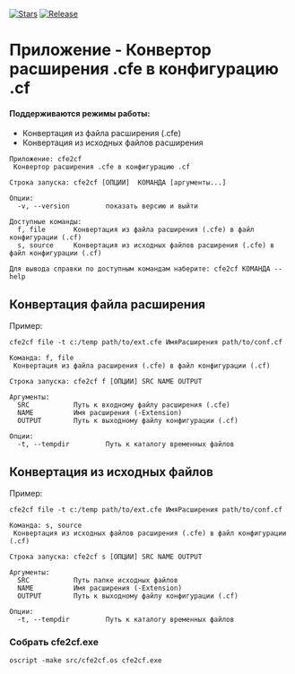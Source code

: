[![Stars](https://img.shields.io/github/stars/best-tech/cfe2cf.svg?label=Github%20%E2%98%85&a)](https://github.com/best-tech/cfe2cf/stargazers)
[![Release](https://img.shields.io/github/tag/best-tech/cfe2cf.svg?label=Last%20release&a)](https://github.com/best-tech/cfe2cf/releases)

# Приложение - Конвертор расширения .cfe в конфигурацию .cf

#### Поддерживаются режимы работы:

- Конвертация из файла расширения (.cfe)
- Конвертация из исходных файлов расширения

```
Приложение: cfe2cf
 Конвертор расширения .cfe в конфигурацию .cf

Строка запуска: cfe2cf [ОПЦИИ]  КОМАНДА [аргументы...]

Опции:
  -v, --version         показать версию и выйти

Доступные команды:
  f, file       Конвертация из файла расширения (.cfe) в файл конфигурации (.cf)
  s, source     Конвертация из исходных файлов расширения (.cfe) в файл конфигурации (.cf)

Для вывода справки по доступным командам наберите: cfe2cf КОМАНДА --help
```

## Конвертация файла расширения 
Пример:

`cfe2cf file -t c:/temp path/to/ext.cfe ИмяРасширения path/to/conf.cf`

```
Команда: f, file
 Конвертация из файла расширения (.cfe) в файл конфигурации (.cf)

Строка запуска: cfe2cf f [ОПЦИИ] SRC NAME OUTPUT

Аргументы:
  SRC           Путь к входному файлу расширения (.cfe)
  NAME          Имя расширения (-Extension)
  OUTPUT        Путь к выходному файлу конфигурации (.cf)

Опции:
  -t, --tempdir         Путь к каталогу временных файлов
```

## Конвертация из исходных файлов

Пример:

`cfe2cf file -t c:/temp path/to/ext.cfe ИмяРасширения path/to/conf.cf`

```
Команда: s, source
 Конвертация из исходных файлов расширения (.cfe) в файл конфигурации (.cf)

Строка запуска: cfe2cf s [ОПЦИИ] SRC NAME OUTPUT

Аргументы:
  SRC           Путь папке исходных файлов
  NAME          Имя расширения (-Extension)
  OUTPUT        Путь к выходному файлу конфигурации (.cf)

Опции:
  -t, --tempdir         Путь к каталогу временных файлов
```

### Собрать cfe2cf.exe

`oscript -make src/cfe2cf.os cfe2cf.exe`